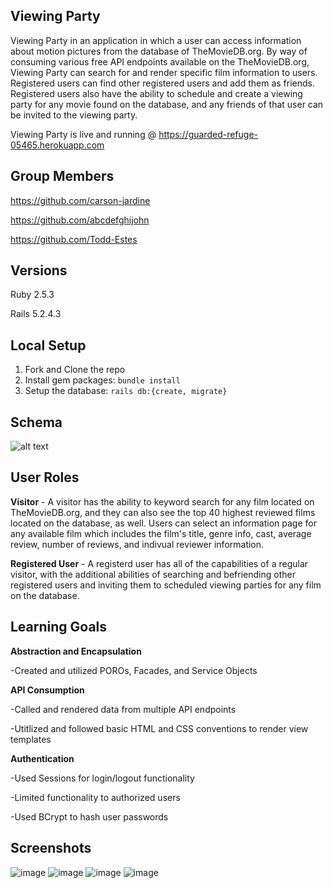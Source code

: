 ## Viewing Party

Viewing Party in an application in which a user can access information about motion pictures from the database of TheMovieDB.org. By way of consuming various free API endpoints available on the TheMovieDB.org, Viewing Party can search for and render specific film information to users. Registered users can find other registered users and add them as friends. Registered users also have the ability to schedule and create a viewing party for any movie found on the database, and any friends of that user can be invited to the viewing party.

Viewing Party is live and running @ https://guarded-refuge-05465.herokuapp.com

## Group Members
https://github.com/carson-jardine

https://github.com/abcdefghijohn

https://github.com/Todd-Estes

## Versions

Ruby 2.5.3

Rails 5.2.4.3



## Local Setup



1. Fork and Clone the repo
2. Install gem packages: `bundle install`
3. Setup the database: `rails db:{create, migrate}`

## Schema

![alt text](https://user-images.githubusercontent.com/66448493/101704525-30729400-3a42-11eb-9614-2a2db85f750e.png)

## User Roles

**Visitor** - A visitor has the ability to keyword search for any film located on TheMovieDB.org, and they can also see the top 40 highest reviewed films located on the database, as well. Users can select an information page for any available film which includes the film's title, genre info, cast, average review, number of reviews, and indivual reviewer information.

**Registered User** - A registerd user has all of the capabilities of a regular visitor, with the additional abilities of searching and befriending other registered users and inviting them to scheduled viewing parties for any film on the database.

## Learning Goals

**Abstraction and Encapsulation**

-Created and utilized POROs, Facades, and Service Objects

**API Consumption** 

-Called and rendered data from multiple API endpoints

-Utitlized and followed basic HTML and CSS conventions to render view templates

**Authentication**

-Used Sessions for login/logout functionality

-Limited functionality to authorized users

-Used BCrypt to hash user passwords

## Screenshots

![image](https://user-images.githubusercontent.com/66448493/101707913-72eb9f00-3a49-11eb-9cec-ca1effb2a7d0.png)
![image](https://user-images.githubusercontent.com/66448493/101708358-500dba80-3a4a-11eb-9eac-e47814ef06e0.png)
![image](https://user-images.githubusercontent.com/66448493/101708212-08872e80-3a4a-11eb-81b5-d7babcd4de84.png)
![image](https://user-images.githubusercontent.com/66448493/101708437-77fd1e00-3a4a-11eb-969f-affe6b13ff7f.png)















